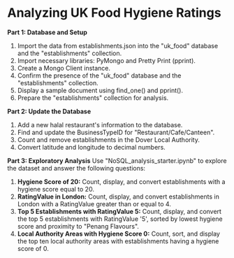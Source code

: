 # **Analyzing UK Food Hygiene Ratings**

**Part 1: Database and Setup**
1. Import the data from establishments.json into the "uk_food" database and the "establishments" collection. 
2. Import necessary libraries: PyMongo and Pretty Print (pprint).
3. Create a Mongo Client instance.
4. Confirm the presence of the "uk_food" database and the "establishments" collection.
5. Display a sample document using find_one() and pprint().
6. Prepare the "establishments" collection for analysis.

**Part 2: Update the Database**
1. Add a new halal restaurant's information to the database.
2. Find and update the BusinessTypeID for "Restaurant/Cafe/Canteen".
3. Count and remove establishments in the Dover Local Authority.
4. Convert latitude and longitude to decimal numbers.

**Part 3: Exploratory Analysis**
Use "NoSQL_analysis_starter.ipynb" to explore the dataset and answer the following questions:

1. **Hygiene Score of 20:** Count, display, and convert establishments with a hygiene score equal to 20.
2. **RatingValue in London:** Count, display, and convert establishments in London with a RatingValue greater than or equal to 4.
3. **Top 5 Establishments with RatingValue 5:** Count, display, and convert the top 5 establishments with RatingValue '5', sorted by lowest hygiene score and proximity to "Penang Flavours".
4. **Local Authority Areas with Hygiene Score 0:** Count, sort, and display the top ten local authority areas with establishments having a hygiene score of 0.

